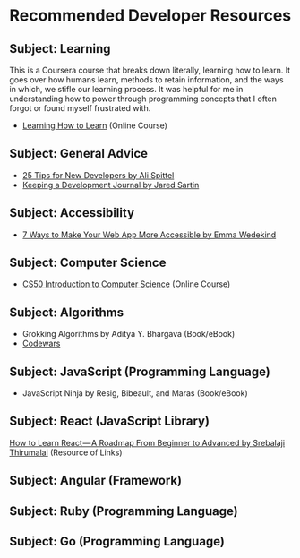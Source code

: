 # Recommended Developer Resources

## Subject: Learning

This is a Coursera course that breaks down literally, learning how to learn. It goes over how humans learn, methods to retain information, and the ways in which, we stifle our learning process. It was helpful for me in understanding how to power through programming concepts that I often forgot or found myself frustrated with.
- [Learning How to Learn](https://www.coursera.org/learn/learning-how-to-learn) (Online Course)

## Subject: General Advice

- [25 Tips for New Developers by Ali Spittel](https://dev.to/aspittel/25-tips-for-new-developers-advice-from-a-mostly-self-taught-software-engineer-1ff1)
- [Keeping a Development Journal by Jared Sartin](https://spin.atomicobject.com/2014/10/13/keeping-development-journal/)

## Subject: Accessibility

- [7 Ways to Make Your Web App More Accessible by Emma Wedekind](https://codeburst.io/seven-ways-to-make-your-web-app-more-accessible-411a8c716fcb)

## Subject: Computer Science

- [CS50 Introduction to Computer Science](https://www.edx.org/course/cs50s-introduction-computer-science-harvardx-cs50x) (Online Course)

## Subject: Algorithms

- Grokking Algorithms by Aditya Y. Bhargava (Book/eBook)
- [Codewars](https://www.codewars.com/)

## Subject: JavaScript (Programming Language)

- JavaScript Ninja by Resig, Bibeault, and Maras (Book/eBook)

## Subject: React (JavaScript Library)

[How to Learn React — A Roadmap From Beginner to Advanced by Srebalaji Thirumalai](https://medium.freecodecamp.org/learning-react-roadmap-from-scratch-to-advanced-bff7735531b6?gi=25ed0b70c5) (Resource of Links)

## Subject: Angular (Framework)

## Subject: Ruby (Programming Language)

## Subject: Go (Programming Language)
